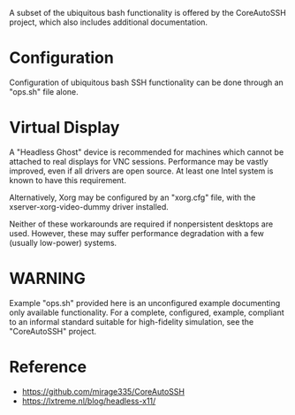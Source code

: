A subset of the ubiquitous bash functionality is offered by the CoreAutoSSH project, which also includes additional documentation.

# Configuration
Configuration of ubiquitous bash SSH functionality can be done through an "ops.sh" file alone.

# Virtual Display
A "Headless Ghost" device is recommended for machines which cannot be attached to real displays for VNC sessions. Performance may be vastly improved, even if all drivers are open source. At least one Intel system is known to have this requirement.

Alternatively, Xorg may be configured by an "xorg.cfg" file, with the xserver-xorg-video-dummy driver installed.

Neither of these workarounds are required if nonpersistent desktops are used. However, these may suffer performance degradation with a few (usually low-power) systems.

# WARNING
Example "ops.sh" provided here is an unconfigured example documenting only available functionality. For a complete, configured, example, compliant to an informal standard suitable for high-fidelity simulation, see the "CoreAutoSSH" project.


# Reference
* https://github.com/mirage335/CoreAutoSSH
* https://lxtreme.nl/blog/headless-x11/
